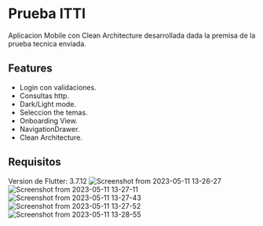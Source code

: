 # Prueba ITTI

Aplicacion Mobile con Clean Architecture desarrollada dada la premisa de la prueba tecnica enviada.

## Features
- Login con validaciones.
- Consultas http.
- Dark/Light mode.
- Seleccion the temas.
- Onboarding View.
- NavigationDrawer.
- Clean Architecture.

## Requisitos

Version de Flutter: 3.7.12
![Screenshot from 2023-05-11 13-26-27](https://github.com/josemlegal/prueba_itti/assets/96390036/ab4eec8f-2eeb-4fe9-b45b-01eca82d3681)
![Screenshot from 2023-05-11 13-27-11](https://github.com/josemlegal/prueba_itti/assets/96390036/df7fd778-4b5b-4073-8bba-ad5ce6677d4b)
![Screenshot from 2023-05-11 13-27-43](https://github.com/josemlegal/prueba_itti/assets/96390036/34aa114b-ba74-4f9a-b1cf-16910223ad5b)
![Screenshot from 2023-05-11 13-27-52](https://github.com/josemlegal/prueba_itti/assets/96390036/6e5ba4bd-6831-4b71-bc31-0a6771931714)
![Screenshot from 2023-05-11 13-28-55](https://github.com/josemlegal/prueba_itti/assets/96390036/75818fa5-e675-4783-aaa5-99961462aa17)
